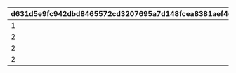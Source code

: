 |d631d5e9fc942dbd8465572cd3207695a7d148fcea8381aef4d4247549f7cf8b|27aa7595898f1dd839b4081c46d42e7cd03c64f4e95427bc1618ba6c04daa3cb|2832b5235b2d31879da387951982cdf0a90b0509d918cda321fb3046bda6d31e|146a9f0e858f4d1ff6e3522f3a6e8158dd12f9d1d9d5e81ba8d74031625a12e1|
| --- | --- | --- | --- |
|1|50|2|310000101|
|2|-50|2|310000102|
|2|50|1|311010101|
|2|70|1|311020101|